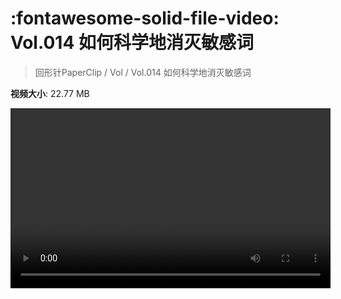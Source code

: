 # :fontawesome-solid-file-video: Vol.014 如何科学地消灭敏感词

> 回形针PaperClip / Vol / Vol.014 如何科学地消灭敏感词

**视频大小**: 22.77 MB

<video id="V-fe0dcf6ec962e8899f0f630f1f416830" width="512" height="288" preload="none" playsinline webkit-playsinline></video>